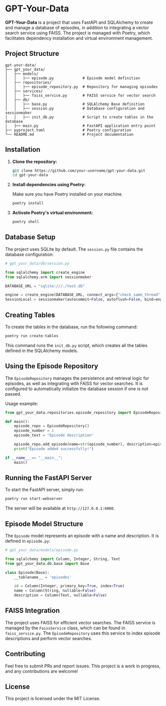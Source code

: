 
# GPT-Your-Data

**GPT-Your-Data** is a project that uses FastAPI and SQLAlchemy to create and manage a database of episodes, in addition to integrating a vector search service using FAISS. The project is managed with Poetry, which facilitates dependency installation and virtual environment management.

## Project Structure

```plaintext
gpt-your-data/
├── gpt_your_data/
│   ├── models/
│   │   ├── episode.py             # Episode model definition
│   ├── repositories/
│   │   ├── episode_repository.py  # Repository for managing episodes
│   ├── services/
│   │   ├── faiss_service.py       # FAISS service for vector search
│   ├── db/
│   │   ├── base.py                # SQLAlchemy Base definition
│   │   ├── session.py             # Database configuration and sessionmaker
│   │   ├── init_db.py             # Script to create tables in the database
│   ├── main.py                    # FastAPI application entry point
├── pyproject.toml                 # Poetry configuration
└── README.md                      # Project documentation
```

## Installation

1. **Clone the repository:**

   ```bash
   git clone https://github.com/your-username/gpt-your-data.git
   cd gpt-your-data
   ```

2. **Install dependencies using Poetry:**

   Make sure you have Poetry installed on your machine.

   ```bash
   poetry install
   ```

3. **Activate Poetry's virtual environment:**

   ```bash
   poetry shell
   ```

## Database Setup

The project uses SQLite by default. The `session.py` file contains the database configuration:

```python
# gpt_your_data/db/session.py

from sqlalchemy import create_engine
from sqlalchemy.orm import sessionmaker

DATABASE_URL = "sqlite:///./test.db"

engine = create_engine(DATABASE_URL, connect_args={"check_same_thread": False})
SessionLocal = sessionmaker(autocommit=False, autoflush=False, bind=engine)
```

## Creating Tables

To create the tables in the database, run the following command:

```bash
poetry run create-tables
```

This command runs the `init_db.py` script, which creates all the tables defined in the SQLAlchemy models.

## Using the Episode Repository

The `EpisodeRepository` manages the persistence and retrieval logic for episodes, as well as integrating with FAISS for vector searches. It is configured to automatically initialize the database session if one is not passed.

Usage example:

```python
from gpt_your_data.repositories.episode_repository import EpisodeRepository

def main():
    episode_repo = EpisodeRepository()
    episode_number = 1
    episode_text = "Episode description"

    episode_repo.add_episode(name=str(episode_number), description=episode_text)
    print("Episode added successfully!")

if __name__ == "__main__":
    main()
```

## Running the FastAPI Server

To start the FastAPI server, simply run:

```bash
poetry run start-webserver
```

The server will be available at `http://127.0.0.1:8000`.

## Episode Model Structure

The `Episode` model represents an episode with a name and description. It is defined in `episode.py`:

```python
# gpt_your_data/models/episode.py

from sqlalchemy import Column, Integer, String, Text
from gpt_your_data.db.base import Base

class Episode(Base):
    __tablename__ = 'episodes'

    id = Column(Integer, primary_key=True, index=True)
    name = Column(String, nullable=False)
    description = Column(Text, nullable=False)
```

## FAISS Integration

The project uses FAISS for efficient vector searches. The FAISS service is managed by the `FaissService` class, which can be found in `faiss_service.py`. The `EpisodeRepository` uses this service to index episode descriptions and perform vector searches.

## Contributing

Feel free to submit PRs and report issues. This project is a work in progress, and any contributions are welcome!

## License

This project is licensed under the MIT License.

